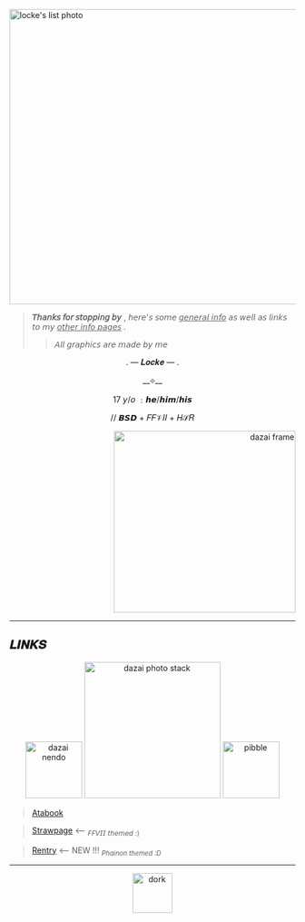 <p align="left">
    <img width="520" src="https://github.com/user-attachments/assets/f2aefb64-25e7-442c-8f17-12cf28658401" alt="locke's list photo">
</p>

> **𝘛𝘩𝘢𝘯𝘬𝘴 𝘧𝘰𝘳 𝘴𝘵𝘰𝘱𝘱𝘪𝘯𝘨 𝘣𝘺** , 𝘩𝘦𝘳𝘦'𝘴 𝘴𝘰𝘮𝘦 <ins>𝘨𝘦𝘯𝘦𝘳𝘢𝘭 𝘪𝘯𝘧𝘰</ins> 𝘢𝘴 𝘸𝘦𝘭𝘭 𝘢𝘴 𝘭𝘪𝘯𝘬𝘴 𝘵𝘰 𝘮𝘺 <ins>𝘰𝘵𝘩𝘦𝘳 𝘪𝘯𝘧𝘰 𝘱𝘢𝘨𝘦𝘴</ins> .
>> *𝘈𝘭𝘭 𝘨𝘳𝘢𝘱𝘩𝘪𝘤𝘴 𝘢𝘳𝘦 𝘮𝘢𝘥𝘦 𝘣𝘺 𝘮𝘦* 

<p align="center">
              . —      𝑳𝒐𝒄𝒌𝒆    — .
</p>
<p align="center">
__⟡__  
</p>
<p align="center">
            17 𝘺/𝘰   ﹕𝙝𝙚/𝙝𝙞𝙢/𝙝𝙞𝙨  
</p>
<p align="center">
// 𝘽𝙎𝘿 + 𝐹𝐹𝒱𝐼𝐼 + 𝐻𝒮𝑅
<p align="right">
    <img width="320" src="https://github.com/user-attachments/assets/adb3eb5b-9568-455b-ada9-005f27ce93a8" alt="dazai frame">
</p>

***
## 𝑳𝑰𝑵𝑲𝑺 
<p align="center">
  <img width="100" src="https://github.com/user-attachments/assets/187df6be-e6ca-4fab-a5b1-26de5d1858de" alt="dazai nendo">
    <img width="240" src="https://github.com/user-attachments/assets/aeff433e-6552-40c5-91e8-7b996cdad312" alt="dazai photo stack">
  <img width="100" src="https://github.com/user-attachments/assets/47056f17-5d36-4752-bba6-8f8586587518" alt="pibble">
</p>

> [Atabook](https://loosestrifes.atabook.org/)
>

> [Strawpage](https://loosestrifes.straw.page/) <-- <sub>𝘍𝘍𝘝𝘐𝘐 𝘵𝘩𝘦𝘮𝘦𝘥 :)</sub>
>

> [Rentry](https://rentry.co/becomethedawn) <-- NEW !!! <sub>*Phainon themed :D*</sub>
>

***
<p align="center">
    <img width="70" src="https://github.com/user-attachments/assets/618b5766-368f-4b8b-ad09-dfd8a7763284" alt="dork">
</p>
<!--
**loosestrifes/loosestrifes** is a ✨ _special_ ✨ repository because its `README.md` (this file) appears on your GitHub profile.

Here are some ideas to get you started:

- 🔭 I’m currently working on ...
- 🌱 I’m currently learning ...
- 👯 I’m looking to collaborate on ...
- 🤔 I’m looking for help with ...
- 💬 Ask me about ...
- 📫 How to reach me: ...
- 😄 Pronouns: ...
- ⚡ Fun fact: ...
-->
